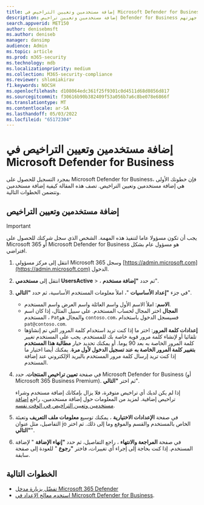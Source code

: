 ```yaml
---
title: إضافة مستخدمين وتعيين التراخيص في Microsoft Defender for Business
description: إضافة مستخدمين وتعيين تراخيص Defender for Business لحماية أجهزتهم
search.appverid: MET150
author: denisebmsft
ms.author: deniseb
manager: dansimp
audience: Admin
ms.topic: article
ms.prod: m365-security
ms.technology: mdb
ms.localizationpriority: medium
ms.collection: M365-security-compliance
ms.reviewer: shlomiakirav
f1.keywords: NOCSH
ms.openlocfilehash: d108064edc361f25f9301c0d4511d68d0856d817
ms.sourcegitcommit: f30616b90b382409f53a056b7a6c8be078e6866f
ms.translationtype: MT
ms.contentlocale: ar-SA
ms.lasthandoff: 05/03/2022
ms.locfileid: "65172304"
---
```

# <a name="add-users-and-assign-licenses-in-microsoft-defender-for-business"></a>إضافة مستخدمين وتعيين التراخيص في Microsoft Defender for Business

بمجرد التسجيل للحصول على Microsoft Defender for Business، فإن خطوتك الأولى هي إضافة مستخدمين وتعيين التراخيص. تصف هذه المقالة كيفية إضافة مستخدمين وتتضمن الخطوات التالية.

## <a name="add-users-and-assign-licenses"></a>إضافة مستخدمين وتعيين التراخيص

> [!IMPORTANT]
> يجب أن تكون مسؤولا عاما لتنفيذ هذه المهمة.  الشخص الذي سجل شركتك للحصول على Microsoft 365 أو Microsoft Defender for Business هو مسؤول عام بشكل افتراضي.

1. انتقل إلى مركز مسؤولي Microsoft 365 وسجل [https://admin.microsoft.com](https://admin.microsoft.com) الدخول.

2. انتقل إلى **مستخدمي UsersActive** > ، ثم حدد **"إضافة مستخدم**".

3. في جزء **"إعداد الأساسيات** "، املأ معلومات المستخدم الأساسية، ثم حدد **"التالي**".

   - **الاسم**: املأ الاسم الأول واسم العائلة واسم العرض واسم المستخدم.
   - **المجال** اختر المجال لحساب المستخدم. على سبيل المثال، إذا كان اسم المستخدم ، `Pat`والمجال هو `contoso.com`، فسيسجل الدخول باستخدام `pat@contoso.com`.
   - **إعدادات كلمة المرور**: اختر ما إذا كنت تريد استخدام كلمة المرور التي تم إنشاؤها تلقائيا أو لإنشاء كلمة مرور قوية خاصة بك للمستخدم. يجب على المستخدم تغيير كلمة المرور الخاصة به بعد 90 يوما. أو يمكنك تحديد خيار **مطالبة هذا المستخدم بتغيير كلمة المرور الخاصة به عند تسجيل الدخول لأول مرة**. يمكنك أيضا اختيار ما إذا كنت تريد إرسال كلمة مرور المستخدم بالبريد الإلكتروني عند إضافة المستخدم.

4. في صفحة **تعيين تراخيص المنتجات**، حدد Microsoft Defender for Business (أو Microsoft 365 Business Premium). ثم اختر **"التالي**". 

   إذا لم يكن لديك أي تراخيص متوفرة، فلا يزال بإمكانك إضافة مستخدم وشراء تراخيص إضافية. لمزيد من المعلومات حول إضافة مستخدمين، راجع [إضافة مستخدمين وتعيين التراخيص في الوقت نفسه](../../admin/add-users/add-users.md).

5. في صفحة **الإعدادات الاختيارية** ، يمكنك توسيع **معلومات ملف التعريف** وتعبئة التفاصيل، مثل عنوان jo الخاص بالمستخدم والقسم والموقع وما إلى ذلك. ثم اختر **"التالي**".

6. في صفحة **المراجعة والانتهاء** ، راجع التفاصيل، ثم حدد **"إنهاء الإضافة** " لإضافة المستخدم. إذا كنت بحاجة إلى إجراء أي تغييرات، فاختر **"رجوع** " للعودة إلى صفحة سابقة.

## <a name="next-steps"></a>الخطوات التالية

- [تفضّل بزيارة مدخل Microsoft 365 Defender](mdb-get-started.md)
- [استخدم معالج الإعداد في Microsoft Defender for Business](mdb-use-wizard.md).